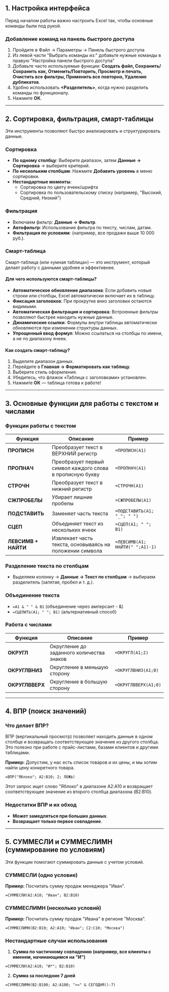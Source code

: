 ## **1. Настройка интерфейса**

Перед началом работы важно настроить Excel так, чтобы основные команды были под рукой.
### **Добавление команд на панель быстрого доступа**

1. Пройдите в Файл -> Параметры -> Панель быстрого доступа
2. Из левой части "Выбрать команды из:" добавьте нужные команды в правую "Настройка панели быстрого доступа"
3. Добавьте часто используемые функции: **Создать файл, Сохранить/Сохранить как, Отменить/Повторить, Просмотр и печать, Очистить все фильтры, Применить все повторно, Удаление дубликатов**. 
4. Удобно использовать **<Разделитель>**, когда нужно разделить команды по функционалу.
5. Нажмите **ОК**.

---

## **2. Сортировка, фильтрация, смарт-таблицы**

Эти инструменты позволяют быстро анализировать и структурировать данные.

### **Сортировка**

- **По одному столбцу**: Выберите диапазон, затем **Данные → Сортировка** → выберите критерий.
- **По нескольким столбцам**: Нажмите **Добавить уровень** в меню сортировки.
- **Нестандартные моменты**:
    - Сортировка по цвету ячеек/шрифта
    - Сортировка по пользовательскому списку (например, "Высокий, Средний, Низкий")

### **Фильтрация**

- Включаем фильтр: **Данные → Фильтр**.
- **Автофильтр**: Использование фильтра по тексту, числам, датам.
- **Фильтрация по условиям**: (например, все продажи выше 10 000 руб.).

### **Смарт-таблица**

Смарт-таблица (или «умная таблица») — это инструмент, который делает работу с данными удобнее и эффективнее.
#### **Для чего используются смарт-таблицы?**

- **Автоматическое обновление диапазона**: Если добавить новые строки или столбцы, Excel автоматически включает их в таблицу.    
- **Фиксация заголовков**: При прокрутке вниз заголовки остаются видимыми.    
- **Автоматическая фильтрация и сортировка**: Встроенные фильтры позволяют быстрее находить нужные данные.    
- **Динамические ссылки**: Формулы внутри таблицы автоматически обновляются при изменении структуры данных.    
- **Упрощенный ввод формул**: Можно ссылаться на столбцы по имени, а не по диапазону ячеек.    

#### **Как создать смарт-таблицу?**

1. Выделите диапазон данных.    
2. Перейдите в **Главная → Форматировать как таблицу**.    
3. Выберите стиль оформления.    
4. Убедитесь, что флажок «Таблица с заголовками» установлен.    
5. Нажмите **ОК** — таблица готова к работе!

---

## **3. Основные функции для работы с текстом и числами**

### **Функции работы с текстом**

| Функция             | Описание                                                  | Пример                          |
| ------------------- | --------------------------------------------------------- | ------------------------------- |
| **ПРОПИСН**         | Преобразует текст в ВЕРХНИЙ регистр                       | `=ПРОПИСН(A1)`                  |
| **ПРОПНАЧ**         | Преобразует первый символ каждого слова в прописную букву | `=ПРОПНАЧ(A1)`                  |
| **СТРОЧН**          | Преобразует текст в нижний регистр                        | `=СТРОЧН(A1)`                   |
| **СЖПРОБЕЛЫ**       | Убирает лишние пробелы                                    | `=СЖПРОБЕЛЫ(A1)`                |
| **ПОДСТАВИТЬ**      | Заменяет часть текста                                     | `=ПОДСТАВИТЬ(A1; "_"; " ")`     |
| **СЦЕП**            | Объединяет текст из нескольких ячеек                      | `=СЦЕП(A1; " "; B1)`            |
| **ЛЕВСИМВ + НАЙТИ** | Извлекает часть текста, основываясь на положении символа  | `=ЛЕВСИМВ(A1; НАЙТИ(" ";A1)-1)` |

### **Разделение текста по столбцам**

- Выделяем колонку → **Данные → Текст по столбцам** → выбираем разделитель (запятая, пробел и т. д.).

### **Объединение текста**

- `=A1 & " " & B1` (объединение через амперсант - &)
- `=СЦЕПИТЬ(A1; " "; B1)` (альтернативный способ)

### **Работа с числами**

|Функция|Описание|Пример|
|---|---|---|
|**ОКРУГЛ**|Округление до заданного количества знаков|`=ОКРУГЛ(A1;2)`|
|**ОКРУГЛВНИЗ**|Округление в меньшую сторону|`=ОКРУГЛВНИЗ(A1;0)`|
|**ОКРУГЛВВЕРХ**|Округление в большую сторону|`=ОКРУГЛВВЕРХ(A1;0)`|

---

## **4. ВПР (поиск значений)**

### **Что делает ВПР?**

ВПР (вертикальный просмотр) позволяет находить данные в одном столбце и возвращать соответствующее значение из другого столбца. Это полезно при работе с прайс-листами, базами клиентов и другими таблицами.

**Пример:** Допустим, у нас есть список товаров и их цены, и мы хотим найти цену конкретного товара.

```excel
=ВПР("Яблоко"; A2:B10; 2; ЛОЖЬ)
```

Этот запрос ищет слово "Яблоко" в диапазоне A2:A10 и возвращает соответствующее значение из второго столбца диапазона (B2:B10).

### **Недостатки ВПР и их обход**

- **Может замедляться при больших данных**.
- **Возвращает только первое совпадение**.


---

## **5. СУММЕСЛИ и СУММЕСЛИМН (суммирование по условиям)**

Эти функции помогают суммировать данные с учетом условий.

### **СУММЕСЛИ (одно условие)**

**Пример:** Посчитать сумму продаж менеджера "Иван".

```excel
=СУММЕСЛИ(A2:A10; "Иван"; B2:B10)
```

### **СУММЕСЛИМН (несколько условий)**

**Пример:** Посчитать сумму продаж "Ивана" в регионе "Москва".

```excel
=СУММЕСЛИМН(B2:B10; A2:A10; "Иван"; C2:C10; "Москва")
```

### **Нестандартные случаи использования**

1. **Сумма по частичному совпадению (например, все клиенты с именем, начинающимся на "И")**

```excel
=СУММЕСЛИ(A2:A10; "И*"; B2:B10)
```

2. **Сумма за последние 7 дней**

```excel
=СУММЕСЛИМН(B2:B100; A2:A100; ">=" & СЕГОДНЯ()-7)
```

